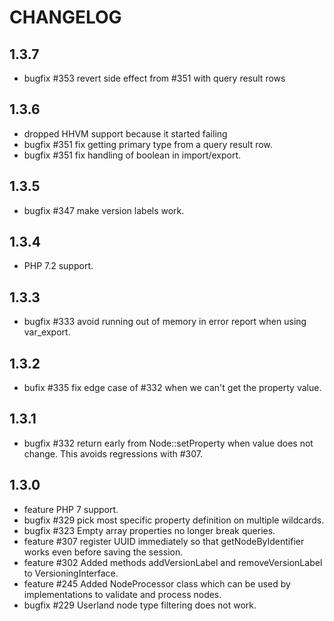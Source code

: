 CHANGELOG
=========

1.3.7
-----

* bugfix #353 revert side effect from #351 with query result rows

1.3.6
-----

* dropped HHVM support because it started failing
* bugfix #351 fix getting primary type from a query result row.
* bugfix #351 fix handling of boolean in import/export.

1.3.5
-----

* bugfix #347 make version labels work.

1.3.4
-----

* PHP 7.2 support.

1.3.3
-----

* bugfix #333 avoid running out of memory in error report when using var_export.

1.3.2
-----

* bufix #335 fix edge case of #332 when we can't get the property value.

1.3.1
-----

* bugfix #332 return early from Node::setProperty when value does not change. This avoids regressions with #307.

1.3.0
-----

* feature PHP 7 support.
* bugfix #329 pick most specific property definition on multiple wildcards.
* bugfix #323 Empty array properties no longer break queries.
* feature #307 register UUID immediately so that getNodeByIdentifier works even before saving the session. 
* feature #302 Added methods addVersionLabel and removeVersionLabel to VersioningInterface.
* feature #245 Added NodeProcessor class which can be used by implementations to validate and process nodes.
* bugfix #229 Userland node type filtering does not work.
